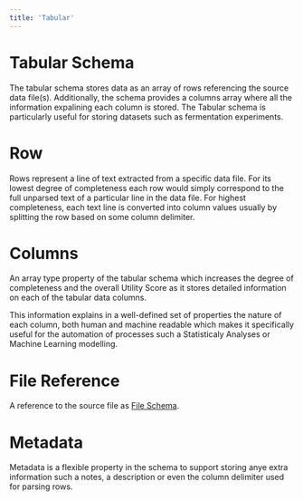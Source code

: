 ```yaml
---
title: 'Tabular'
---
```


# Tabular Schema

The tabular schema stores data as an array of rows referencing the source data file(s). Additionally,
the schema provides a columns array where all the information expalining each column is stored. The Tabular schema
is particularly useful for storing datasets such as fermentation experiments.

# Row

Rows represent a line of text extracted from a specific data file. For its lowest degree of completeness
each row would simply correspond to the full unparsed text of a particular line in the data file. For highest completeness,
each text line is converted into column values usually by splitting the row based on some column delimiter.

# Columns

An array type property of the tabular schema which increases the degree of completeness and the overall Utility Score as it stores
detailed information on each of the tabular data columns.

This information explains in a well-defined set of properties the nature of each column, both human and machine
readable which makes it specifically useful for the automation of processes such a Statisticaly Analyses or Machine Learning modelling.


# File Reference
A reference to the source file as [File Schema](./file-data.md).

# Metadata
Metadata is a flexible property in the schema to support storing anye extra information such a notes, a description or
even the column delimiter used for parsing rows.
